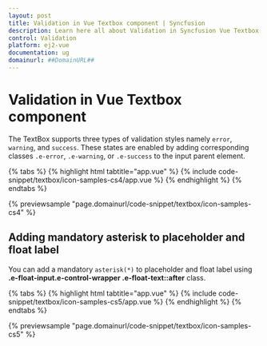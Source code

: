 ```yaml
---
layout: post
title: Validation in Vue Textbox component | Syncfusion
description: Learn here all about Validation in Syncfusion Vue Textbox component of Syncfusion Essential JS 2 and more.
control: Validation 
platform: ej2-vue
documentation: ug
domainurl: ##DomainURL##
---
```


# Validation in Vue Textbox component

The TextBox supports three types of validation styles namely `error`, `warning`, and `success`. These states are enabled by adding corresponding classes `.e-error`, `.e-warning`, or `.e-success` to the input parent element.

{% tabs %}
{% highlight html tabtitle="app.vue" %}
{% include code-snippet/textbox/icon-samples-cs4/app.vue %}
{% endhighlight %}
{% endtabs %}
        
{% previewsample "page.domainurl/code-snippet/textbox/icon-samples-cs4" %}

## Adding mandatory asterisk to placeholder and float label

You can add a mandatory `asterisk(*)` to placeholder and float label using <b>.e-float-input.e-control-wrapper .e-float-text::after</b> class.

{% tabs %}
{% highlight html tabtitle="app.vue" %}
{% include code-snippet/textbox/icon-samples-cs5/app.vue %}
{% endhighlight %}
{% endtabs %}
        
{% previewsample "page.domainurl/code-snippet/textbox/icon-samples-cs5" %}